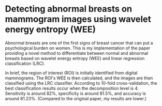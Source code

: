 # Detecting abnormal breasts on mammogram images using wavelet energy entropy (WEE)

Abnormal breasts are one of the first signs of breast cancer that can put a psychological burden on women. This is my implementation of the paper providing a novel method to differentiate between normal and abnormal breasts based on wavelet energy entropy (WEE) and linear regression classification (LRC).

In brief, the region of interest (ROI) is initially identified from digital mammograms. The ROI's WEE is then calculated, and the images are then classified using the LRC classifier. According to 10-fold cross-validation, the best classification results occur when the decomposition level is 4. Sensitivity is around 82%, specificity is around 81.5%, and accuracy is around 81.23%. (Compared to the original paper, my results are lower.)

